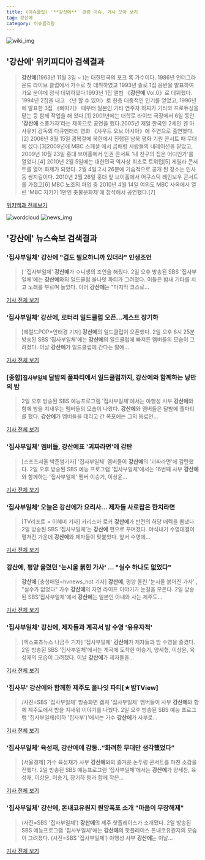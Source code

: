 ```yaml
---
title: (이슈클립) '**강산에**' 관련 이슈, 기사 모아 보기
tag: 강산에
category: 이슈클리핑
---
```

![wiki_img](https://user-images.githubusercontent.com/42597476/44503234-41136a80-a6d0-11e8-9071-6fc6418eafe4.png)
## **'**강산에**'** 위키피디아 검색결과
>**강산에**(1963년 11월 3일 ~ )는 대한민국의 포크 록 가수이다. 1986년 언더그라운드 라이브 클럽에서 가수로 첫 데뷔하였고 1993년 솔로 1집 음반을 발표하여 가요 분야에 정식 데뷔하였다.1993년 1집 앨범 《**강산에** Vol.0》로 데뷔했다. 1994년 2집을 내고 〈넌 할 수 있어〉로 한층 대중적인 인기를 얻었고, 1996년에 발표한 3집 《삐따기》 때부터 일본인 기타 연주자 하찌가 기타와 프로듀싱을 맡는 등 함께 작업을 해 왔다.[1] 2001년에는 대학로 라이브 극장에서 6일 동안 '**강산에** 소풍가자'라는 제목으로 공연을 했다.2005년 재일 한국인 2세인 겐 마사유키 감독의 다큐멘터리 영화 《샤우트 오브 아시아》에 주연으로 출연했다.[2] 2006년 8월 15일 광복절에 북한에서 진행된 남북 평화 기원 콘서트 때 무대에 섰다.[3]2009년에 MBC 스페셜 에서 곰배령 사람들의 내레이션을 맡았고, 2009년 10월 23일 홍대 브이홀에서 인권 콘서트 '내 친구의 집은 어디인가'를 열었다.[4] 2010년 2월 5일에는 대한민국 역사상 최초로 트위텁[5] 게릴라 콘서트를 열어 화제가 되었다. 2월 4일 2시 26분에 기습적으로 공개 된 장소는 인사동 쌈지길이다. 2010년 2월 26일 홍대 앞 브이홀에서 어쿠스틱 레인보우 콘서트를 가졌고[6] MBC 노조의 파업 중 2010년 4월 14일 여의도 MBC 사옥에서 열린 'MBC 지키기 1만인 촛불문화제'에 참석해서 공연했다.[7]

<a href="https://ko.wikipedia.org/wiki/강산에" target="_blank">위키백과 전체보기</a>

![wordcloud](https://s3.ap-northeast-2.amazonaws.com/lyrics101-wordcloud/2018-09-02-1535885766.png)
![news_img](https://user-images.githubusercontent.com/42597476/44507050-1206f400-a6e4-11e8-8d98-7ffbfebb353f.png)
## **'**강산에**'** 뉴스속보 검색결과
### '집사부일체' **강산에** "겁도 필요하니까 있더라" 인생조언

>[ '집사부일체' **강산에**가 ㅇ니생의 조언을 해줬다. 2일 오후 방송된 SBS '집사부일체'에는 **강산에**와의 일드클럽 올나잇 파티가 그려졌다. 이들은 밤새 기타를 치고 노래를 부르며 놀았다. 이어 **강산에**는 "마지막 코스로...

<a href="http://www.mydaily.co.kr/new_yk/html/read.php?newsid=201809021938639888&ext=na" target="_blank">기사 전체 보기</a>

### ‘집사부일체’ **강산에**, 로터리 일드클럽 오픈…게스트 장기하

>[헤럴드POP=안태경 기자] **강산에**의 일드클럽이 오픈했다. 2일 오후 6시 25분 방송된 SBS ‘집사부일체’에는 **강산에**의 일드클럽에 빠져든 멤버들의 모습이 그려졌다. 이날 **강산에**가 일드클럽에 간다는 말에...

<a href="http://biz.heraldcorp.com/view.php?ud=201809021920305404580_1" target="_blank">기사 전체 보기</a>

### [종합]`집사부일체` 달밤의 풀파티에서 일드클럽까지, **강산에**와 함께하는 낭만의 밤

>2일 오후 방송된 SBS 예능프로그램 '집사부일체'에서는 야행성 사부 **강산에**와 함께 밤을 지새우는 멤버들의 모습이 나왔다. **강산에**와 멤버들은 달밤에 풀파티를 했다. **강산에**가 멤버들을 데리고 간 폭포에는 그의 동료인...

<a href="http://star.mk.co.kr/new/view.php?mc=ST&year=2018&no=552520" target="_blank">기사 전체 보기</a>

### '집사부일체' 멤버들, **강산에**표 '괴짜라면'에 감탄

>[스포츠서울 박준범기자] '집사부일체' 멤버들이 **강산에**의 '괴짜라면'에 감탄했다. 2일 오후 방송된 SBS 예능 프로그램 '집사부일체'에서는 16번째 사부 **강산에**와 함께하는 '집사부일체' 멤버 이승기, 이상윤...

<a href="http://www.sportsseoul.com/news/read/676339" target="_blank">기사 전체 보기</a>

### ‘집사부일체’ 오늘은 **강산에**가 요리사... 제자들 사로잡은 한치라면

>[TV리포트 = 이혜미 기자] 카리스마 로커 **강산에**가 반전의 허당 매력을 뽐냈다. 2일 방송된 SBS ‘집사부일체’는 **강산에** 편으로 꾸며졌다. 야식내기 수영대결이 펼쳐진 가운데 **강산에**와 제자들이 맞붙었다. 앞서 수영에...

<a href="http://www.tvreport.co.kr/?c=news&m=newsview&idx=1077849" target="_blank">기사 전체 보기</a>

### **강산에**, 평양 울렸던 '눈시울 붉힌 가사' ... "실수 하나도 없었다"

>**강산에** [충청매일=hvnews_hot 기자] **강산에**, 평양 울린 '눈시울 붉어진 가사' , "실수가 없었다" 가수 **강산에**의 자연 라이프 이야기가 눈길을 모은다. 2일 방송된 SBS'집사부일체'에서 **강산에**는 일본인 아내와 사는 제주도...

<a href="http://www.ccdn.co.kr/news/articleView.html?idxno=537856" target="_blank">기사 전체 보기</a>

### '집사부일체' **강산에**, 제자들과 계곡서 밤 수영 '유유자적'

>[엑스포츠뉴스 나금주 기자] '집사부일체' **강산에**가 제자들과 밤 수영을 즐겼다. 2일 방송된 SBS '집사부일체'에서는 계곡에 도착한 이승기, 양세형, 이상윤, 육성재의 모습이 그려졌다. 이날 **강산에**가 제자들을...

<a href="http://www.xportsnews.com/?ac=article_view&entry_id=1014507" target="_blank">기사 전체 보기</a>

### '집사부' **강산에**와 함께한 제주도 올나잇 파티[★밤TView]

>/사진=SBS '집사부일체' 방송화면 캡처 '집사부일체' 멤버들이 사부 **강산에**와 함께 제주도에서 밤을 지새워 이야기를 나눴다. 2일 오후 방송된 SBS 예능 프로그램 '집사부일체(이하 '집사부')'에서는 가수 **강산에**가 사부로...

<a href="http://star.mt.co.kr/stview.php?no=2018090219232926332" target="_blank">기사 전체 보기</a>

### ‘집사부일체’ 육성재, **강산에**에 감동..“화려한 무대만 생각했었다”

>[서울경제] 가수 육성재가 사부 **강산에**와의 즐거운 논두렁 콘서트를 마친 소감을 전했다. 2일 방송된 SBS 예능프로그램 ‘집사부일체’에서는 **강산에**가 양세찬, 육성재, 이상윤, 이승기, 장기하 등과 함께 작은...

<a href="http://www.sedaily.com/NewsView/1S4HCQTB3X" target="_blank">기사 전체 보기</a>

### '집사부일체' **강산에**, 돈내코유원지 원앙폭포 소개 "마음이 무장해제"

>(사진=SBS '집사부일체') **강산에**의 제주 핫플레이스가 소개됐다. 2일 방송된 SBS 예능프로그램 '집사부일체'에는 **강산에**의 핫플레이스 돈내코유원지의 모습이 그려졌다. (사진=SBS '집사부일체') 야행성 사부 **강산에**는 이날...

<a href="http://www.slist.kr/news/articleView.html?idxno=44377" target="_blank">기사 전체 보기</a>


